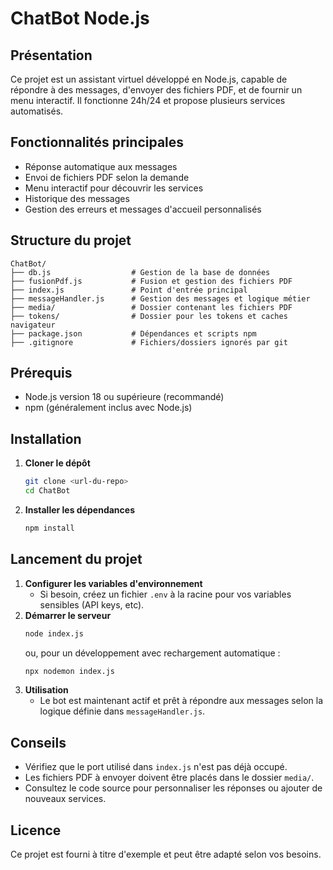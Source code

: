 # ChatBot Node.js

## Présentation
Ce projet est un assistant virtuel développé en Node.js, capable de répondre à des messages, d'envoyer des fichiers PDF, et de fournir un menu interactif. Il fonctionne 24h/24 et propose plusieurs services automatisés.

## Fonctionnalités principales
- Réponse automatique aux messages
- Envoi de fichiers PDF selon la demande
- Menu interactif pour découvrir les services
- Historique des messages
- Gestion des erreurs et messages d'accueil personnalisés

## Structure du projet
```
ChatBot/
├── db.js                  # Gestion de la base de données
├── fusionPdf.js           # Fusion et gestion des fichiers PDF
├── index.js               # Point d'entrée principal
├── messageHandler.js      # Gestion des messages et logique métier
├── media/                 # Dossier contenant les fichiers PDF
├── tokens/                # Dossier pour les tokens et caches navigateur
├── package.json           # Dépendances et scripts npm
├── .gitignore             # Fichiers/dossiers ignorés par git
```

## Prérequis
- Node.js version 18 ou supérieure (recommandé)
- npm (généralement inclus avec Node.js)

## Installation
1. **Cloner le dépôt**
   ```bash
   git clone <url-du-repo>
   cd ChatBot
   ```
2. **Installer les dépendances**
   ```bash
   npm install
   ```

## Lancement du projet
1. **Configurer les variables d'environnement**
   - Si besoin, créez un fichier `.env` à la racine pour vos variables sensibles (API keys, etc).
2. **Démarrer le serveur**
   ```bash
   node index.js
   ```
   ou, pour un développement avec rechargement automatique :
   ```bash
   npx nodemon index.js
   ```
3. **Utilisation**
   - Le bot est maintenant actif et prêt à répondre aux messages selon la logique définie dans `messageHandler.js`.

## Conseils
- Vérifiez que le port utilisé dans `index.js` n'est pas déjà occupé.
- Les fichiers PDF à envoyer doivent être placés dans le dossier `media/`.
- Consultez le code source pour personnaliser les réponses ou ajouter de nouveaux services.

## Licence
Ce projet est fourni à titre d'exemple et peut être adapté selon vos besoins.